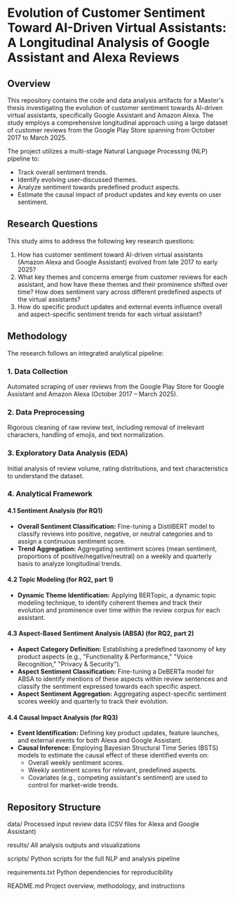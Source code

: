 # Evolution of Customer Sentiment Toward AI-Driven Virtual Assistants: A Longitudinal Analysis of Google Assistant and Alexa Reviews

## Overview

This repository contains the code and data analysis artifacts for a Master's thesis investigating the evolution of customer sentiment towards AI-driven virtual assistants, specifically Google Assistant and Amazon Alexa. The study employs a comprehensive longitudinal approach using a large dataset of customer reviews from the Google Play Store spanning from October 2017 to March 2025.

The project utilizes a multi-stage Natural Language Processing (NLP) pipeline to:
* Track overall sentiment trends.
* Identify evolving user-discussed themes.
* Analyze sentiment towards predefined product aspects.
* Estimate the causal impact of product updates and key events on user sentiment.

## Research Questions

This study aims to address the following key research questions:

1.  How has customer sentiment toward AI-driven virtual assistants (Amazon Alexa and Google Assistant) evolved from late 2017 to early 2025?
2.  What key themes and concerns emerge from customer reviews for each assistant, and how have these themes and their prominence shifted over time? How does sentiment vary across different predefined aspects of the virtual assistants?
3.  How do specific product updates and external events influence overall and aspect-specific sentiment trends for each virtual assistant?

## Methodology

The research follows an integrated analytical pipeline:

### 1. Data Collection
Automated scraping of user reviews from the Google Play Store for Google Assistant and Amazon Alexa (October 2017 – March 2025).

### 2. Data Preprocessing
Rigorous cleaning of raw review text, including removal of irrelevant characters, handling of emojis, and text normalization.

### 3. Exploratory Data Analysis (EDA)
Initial analysis of review volume, rating distributions, and text characteristics to understand the dataset.

### 4. Analytical Framework

#### 4.1 Sentiment Analysis (for RQ1)
* **Overall Sentiment Classification:** Fine-tuning a DistilBERT model to classify reviews into positive, negative, or neutral categories and to assign a continuous sentiment score.
* **Trend Aggregation:** Aggregating sentiment scores (mean sentiment, proportions of positive/negative/neutral) on a weekly and quarterly basis to analyze longitudinal trends.

#### 4.2 Topic Modeling (for RQ2, part 1)
* **Dynamic Theme Identification:** Applying BERTopic, a dynamic topic modeling technique, to identify coherent themes and track their evolution and prominence over time within the review corpus for each assistant.

#### 4.3 Aspect-Based Sentiment Analysis (ABSA) (for RQ2, part 2)
* **Aspect Category Definition:** Establishing a predefined taxonomy of key product aspects (e.g., "Functionality & Performance," "Voice Recognition," "Privacy & Security").
* **Aspect Sentiment Classification:** Fine-tuning a DeBERTa model for ABSA to identify mentions of these aspects within review sentences and classify the sentiment expressed towards each specific aspect.
* **Aspect Sentiment Aggregation:** Aggregating aspect-specific sentiment scores weekly and quarterly to track their evolution.

#### 4.4 Causal Impact Analysis (for RQ3)
* **Event Identification:** Defining key product updates, feature launches, and external events for both Alexa and Google Assistant.
* **Causal Inference:** Employing Bayesian Structural Time Series (BSTS) models to estimate the causal effect of these identified events on:
    * Overall weekly sentiment scores.
    * Weekly sentiment scores for relevant, predefined aspects.
    * Covariates (e.g., competing assistant's sentiment) are used to control for market-wide trends.

##  Repository Structure
data/
Processed input review data (CSV files for Alexa and Google Assistant)

results/
All analysis outputs and visualizations

scripts/
Python scripts for the full NLP and analysis pipeline

requirements.txt
Python dependencies for reproducibility

README.md
Project overview, methodology, and instructions
